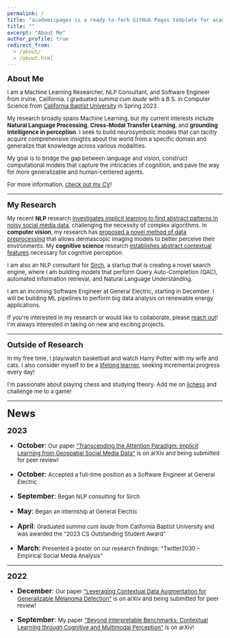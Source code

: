 ```yaml
---
permalink: /
title: "academicpages is a ready-to-fork GitHub Pages template for academic personal websites"
title: ""
excerpt: "About Me"
author_profile: true
redirect_from:
  - /about/
  - /about.html
---
```

<p style="margin-bottom:10px;"><font size="4.5"><b>About Me</b></font></p>
<font size="2.5"><p>I am a Machine Learning Researcher, NLP Consultant, and Software Engineer from Irvine, California. I graduated <i>summa cum laude</i> with a B.S. in Computer Science from <a href="https://calbaptist.edu" target="_blank">California Baptist University</a> in Spring 2023.
</p>
<p>My research broadly spans Machine Learning, but my current interests include <b>Natural Language Processing</b>, <b>Cross-Modal Transfer Learning</b>, and <b>grounding intelligence in perception</b>. I seek to build neurosymbolic models that can tacitly acquire comprehensive insights about the world from a specific domain and generalize that knowledge across various modalities.
</p>
<p>My goal is to bridge the gap between language and vision, construct computational models that capture the intricacies of cognition, and pave the way for more generalizable and human-centered agents.
</p>
<p>For more information, <a href="https://nickdisanto.github.io/assets/pdfs/NickDiSanto_CV.pdf" target="_blank">check out my CV</a>!</p></font>

------------------
<p style="margin-bottom:10px;"><font size="4.5"><b>My Research</b></font></p>
<font size="2.5"><p>My recent <b>NLP</b> research <a href="https://arxiv.org/abs/2310.05378" target="_blank">investigates implicit learning to find abstract patterns in noisy social media data</a>, challenging the necessity of complex algorithms. In <b>computer vision</b>, my research has <a href="https://arxiv.org/abs/2212.05116" target="_blank">proposed a novel method of data preprocessing</a> that allows dermascopic imaging models to better perceive their environments. My <b>cognitive science</b> research <a href="https://arxiv.org/abs/2304.00002" target="_blank">establishes abstract contextual features</a> necessary for cognitive perception.
</p>
<p>I am also an NLP consultant for <a href="https://bento.me/sirch" target="_blank">Sirch</a>, a startup that is creating a novel search engine, where I am building models that perform Query Auto-Completion (QAC), automated information retrieval, and Natural Language Understanding.
</p>
<p>I am an incoming Software Engineer at General Electric, starting in December. I will be building ML pipelines to perform big data analysis on renewable energy applications.
</p>
<p>If you're interested in my research or would like to collaborate, please <a href="mailto:nick.c.disanto@gmail.com">reach out</a>! I'm always interested in taking on new and exciting projects.</p></font>

------------------
<p style="margin-bottom:10px;"><font size="4.5"><b>Outside of Research</b></font></p>
<font size="2.5"><p>In my free time, I play/watch basketball and watch Harry Potter with my wife and cats. I also consider myself to be a <a href="https://medium.com/dear-family/curiosity-is-your-superpower-how-to-become-a-lifelong-learner-8ca5eeb6fe37" target="_blank">lifelong learner</a>, seeking incremental progress every day!
</p>
<p>I'm passionate about playing chess and studying theory. Add me on <a href="https://lichess.org/@/Ncd3030" target="_blank">lichess</a> and challenge me to a game!</p></font>

------------------
<p style="margin-bottom:15px;"><font size="5.5"><b>News</b></font></p>

<font size="4.5"><b>2023</b></font>
<ul style="list-style-type:disc;">
  <li><p style="margin-bottom:15px;"><font size="3.5"><b>October</b>:</font> <font size="2.5">Our paper <a href="https://arxiv.org/abs/2310.05378" target="_blank">"Transcending the Attention Paradigm: Implicit Learning from Geospatial Social Media Data"</a> is on arXiv and being submitted for peer review!</font></p></li>
  <li><p style="margin-bottom:15px;"><font size="3.5"><b>October</b>:</font> <font size="2.5">Accepted a full-time position as a Software Engineer at General Electric</font></p></li>
  <li><p style="margin-bottom:15px;"><font size="3.5"><b>September</b>:</font> <font size="2.5">Began NLP consulting for Sirch</font></p></li>
  <li><p style="margin-bottom:15px;"><font size="3.5"><b>May</b>:</font> <font size="2.5">Began an internship at General Electric</font></p></li>
  <li><p style="margin-bottom:15px;"><font size="3.5"><b>April</b>:</font> <font size="2.5">Graduated <i>summa cum laude</i> from California Baptist University and was awarded the "2023 CS Outstanding Student Award"</font></p></li>
  <li><font size="3.5"><b>March</b>:</font> <font size="2.5">Presented a poster on our research findings: "Twitter2030 – Empirical Social Media Analysis"</font></li>
</ul>

------------------
<font size="4.5"><b>2022</b></font>
<ul style="list-style-type:disc;">
  <li><p style="margin-bottom:15px;"><font size="3.5"><b>December</b>:</font> <font size="2.5">Our paper <a href="https://arxiv.org/abs/2212.05116" target="_blank">"Leveraging Contextual Data Augmentation for Generalizable Melanoma Detection"</a> is on arXiv and being submitted for peer review!</font></p></li>
  <li><font size="3.5"><b>September</b>:</font> <font size="2.5">My paper <a href="https://arxiv.org/abs/2304.00002" target="_blank">"Beyond Interpretable Benchmarks: Contextual Learning through Cognitive and Multimodal Perception"</a> is on arXiv!</font></li>
</ul>
